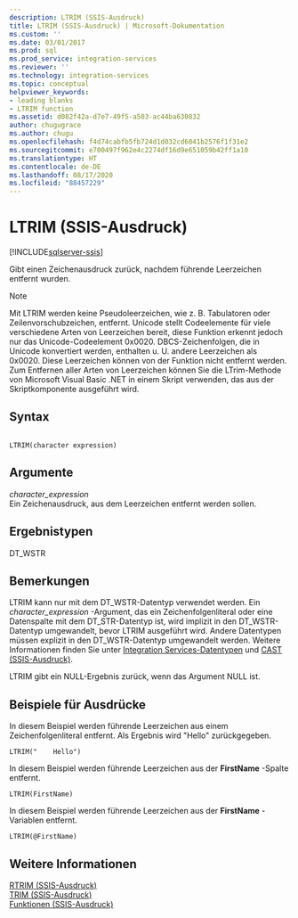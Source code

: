```yaml
---
description: LTRIM (SSIS-Ausdruck)
title: LTRIM (SSIS-Ausdruck) | Microsoft-Dokumentation
ms.custom: ''
ms.date: 03/01/2017
ms.prod: sql
ms.prod_service: integration-services
ms.reviewer: ''
ms.technology: integration-services
ms.topic: conceptual
helpviewer_keywords:
- leading blanks
- LTRIM function
ms.assetid: d082f42a-d7e7-49f5-a503-ac44ba630832
author: chugugrace
ms.author: chugu
ms.openlocfilehash: f4d74cabfb5fb724d1d032cd6041b2576f1f31e2
ms.sourcegitcommit: e700497f962e4c2274df16d9e651059b42ff1a10
ms.translationtype: HT
ms.contentlocale: de-DE
ms.lasthandoff: 08/17/2020
ms.locfileid: "88457229"
---
```

# <a name="ltrim-ssis-expression"></a>LTRIM (SSIS-Ausdruck)

[!INCLUDE[sqlserver-ssis](../../includes/applies-to-version/sqlserver-ssis.md)]


  Gibt einen Zeichenausdruck zurück, nachdem führende Leerzeichen entfernt wurden.  
  
> [!NOTE]  
>  Mit LTRIM werden keine Pseudoleerzeichen, wie z. B. Tabulatoren oder Zeilenvorschubzeichen, entfernt. Unicode stellt Codeelemente für viele verschiedene Arten von Leerzeichen bereit, diese Funktion erkennt jedoch nur das Unicode-Codeelement 0x0020. DBCS-Zeichenfolgen, die in Unicode konvertiert werden, enthalten u. U. andere Leerzeichen als 0x0020. Diese Leerzeichen können von der Funktion nicht entfernt werden. Zum Entfernen aller Arten von Leerzeichen können Sie die LTrim-Methode von Microsoft Visual Basic .NET in einem Skript verwenden, das aus der Skriptkomponente ausgeführt wird.  
  
## <a name="syntax"></a>Syntax  
  
```  
  
LTRIM(character expression)  
```  
  
## <a name="arguments"></a>Argumente  
 *character_expression*  
 Ein Zeichenausdruck, aus dem Leerzeichen entfernt werden sollen.  
  
## <a name="result-types"></a>Ergebnistypen  
 DT_WSTR  
  
## <a name="remarks"></a>Bemerkungen  
 LTRIM kann nur mit dem DT_WSTR-Datentyp verwendet werden. Ein *character_expression* -Argument, das ein Zeichenfolgenliteral oder eine Datenspalte mit dem DT_STR-Datentyp ist, wird implizit in den DT_WSTR-Datentyp umgewandelt, bevor LTRIM ausgeführt wird. Andere Datentypen müssen explizit in den DT_WSTR-Datentyp umgewandelt werden. Weitere Informationen finden Sie unter [Integration Services-Datentypen](../../integration-services/data-flow/integration-services-data-types.md) und [CAST &#40;SSIS-Ausdruck&#41;](../../integration-services/expressions/cast-ssis-expression.md).  
  
 LTRIM gibt ein NULL-Ergebnis zurück, wenn das Argument NULL ist.  
  
## <a name="expression-examples"></a>Beispiele für Ausdrücke  
 In diesem Beispiel werden führende Leerzeichen aus einem Zeichenfolgenliteral entfernt. Als Ergebnis wird "Hello" zurückgegeben.  
  
```  
LTRIM("    Hello")  
```  
  
 In diesem Beispiel werden führende Leerzeichen aus der **FirstName** -Spalte entfernt.  
  
```  
LTRIM(FirstName)  
```  
  
 In diesem Beispiel werden führende Leerzeichen aus der **FirstName** -Variablen entfernt.  
  
```  
LTRIM(@FirstName)  
```  
  
## <a name="see-also"></a>Weitere Informationen  
 [RTRIM &#40;SSIS-Ausdruck&#41;](../../integration-services/expressions/rtrim-ssis-expression.md)   
 [TRIM &#40;SSIS-Ausdruck&#41;](../../integration-services/expressions/trim-ssis-expression.md)   
 [Funktionen &#40;SSIS-Ausdruck&#41;](../../integration-services/expressions/functions-ssis-expression.md)  
  
  
